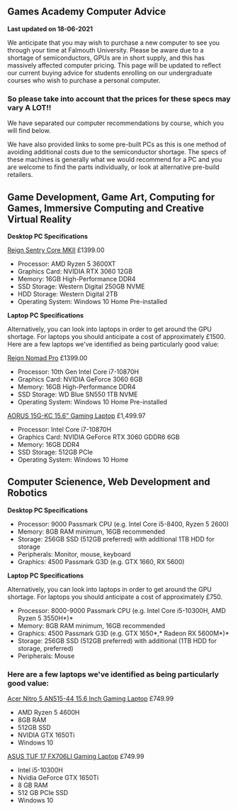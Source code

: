 ## Games Academy Computer Advice ##

**Last updated on 18-06-2021**

We anticipate that you may wish to purchase a new computer to see you through your time at Falmouth University. Please be aware due to a shortage of semiconductors, GPUs are in short supply, and this has massively affected computer pricing. This page will be updated to reflect our current buying advice for students enrolling on our undergraduate courses who wish to purchase a personal computer. 

### So please take into account that the prices for these specs may vary **A LOT!!**

We have separated our computer recommendations by course, which you will find below.

We have also provided links to some pre-built PCs as this is one method of avoiding additional costs due to the semiconductor shortage. The specs of these machines is generally what we would recommend for a PC and you are welcome to find the parts individually, or look at alternative pre-build retailers.

## Game Development, Game Art, Computing for Games, Immersive Computing and Creative Virtual Reality

**Desktop PC Specifications**

[Reign Sentry Core MKII](https://www.novatech.co.uk/pc/range/reignsentrycoremkii.html) £1399.00

* Processor: AMD Ryzen 5 3600XT
* Graphics Card: NVIDIA RTX 3060 12GB
* Memory: 16GB High-Performance DDR4
* SSD Storage: Western Digital 250GB NVME
* HDD Storage: Western Digital 2TB
* Operating System: Windows 10 Home Pre-installed

**Laptop PC Specifications**

Alternatively, you can look into laptops in order to get around the GPU shortage. For laptops you should anticipate a cost of approximately £1500. Here are a few laptops we've identified as being particularly good value: 

[Reign Nomad Pro](https://www.novatech.co.uk/laptop/range/reignnomadpro.html) £1399.00

* Processor: 10th Gen Intel Core i7-10870H
* Graphics Card: NVIDIA GeForce 3060 6GB
* Memory: 16GB High-Performance DDR4
* SSD Storage: WD Blue SN550 1TB NVME
* Operating System: Windows 10 Home Pre-installed

[AORUS 15G-KC 15.6" Gaming Laptop](https://www.amazon.co.uk/AORUS-15G-KC-i7-10870H-GeForce-Windows/dp/B08V21BPPJ/) £1,499.97

* Processor: Intel Core i7-10870H
* Graphics Card: NVIDIA GeForce RTX 3060 GDDR6 6GB
* Memory: 16GB DDR4
* SSD Storage: 512GB PCIe
* Operating System: Windows 10 Home


## Computer Scienence, Web Development and Robotics

**Desktop PC Specifications**

* Processor: 9000 Passmark CPU (e.g. Intel Core i5-8400, Ryzen 5 2600)
* Memory: 8GB RAM minimum, 16GB recommended
* Storage: 256GB SSD (512GB preferred) with additional 1TB HDD for storage
* Peripherals: Monitor, mouse, keyboard
* Graphics: 4500 Passmark G3D (e.g. GTX 1660, RX 5600)

**Laptop PC Specifications**

Alternatively, you can look into laptops in order to get around the GPU shortage. For laptops you should anticipate a cost of approximately £750.

* Processor: 8000-9000 Passmark CPU (e.g. Intel Core i5-10300H, AMD Ryzen 5 3550H*)* 
* Memory: 8GB RAM minimum, 16GB recommended
* Graphics: 4500 Passmark G3D (e.g. GTX 1650*,* Radeon RX 5600M*)* 
* Storage: 256GB SSD (512GB preferred) with additional (1TB HDD for storage, preferred)
* Peripherals: Mouse

### Here are a few laptops we've identified as being particularly good value: 
[Acer Nitro 5 AN515-44 15.6 Inch Gaming Laptop](https://www.amazon.co.uk/dp/B089BM56BH/) £749.99

* AMD Ryzen 5 4600H
* 8GB RAM
* 512GB SSD
* NVIDIA GTX 1650Ti
* Windows 10

[ASUS TUF 17 FX706LI Gaming Laptop](https://www.amazon.co.uk/dp/B08CMPLXD3/) £749.99

* Intel i5-10300H
* Nvidia GeForce GTX 1650Ti
* 8 GB RAM
* 512 GB PCIe SSD
* Windows 10
